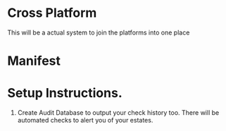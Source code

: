 # Cross Platform

This will be a actual system to join the platforms into one place


# Manifest

# Setup Instructions.

1. Create Audit Database to output your check history too. There will be automated checks to alert you of your estates.